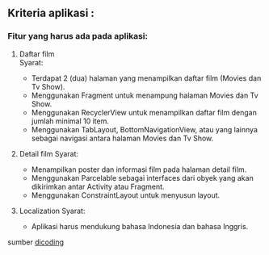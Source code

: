 ## Kriteria aplikasi :

### Fitur yang harus ada pada aplikasi:

1. Daftar film  
    Syarat:  
    - Terdapat 2 (dua) halaman yang menampilkan daftar film (Movies dan Tv Show).
    - Menggunakan Fragment untuk menampung halaman Movies dan Tv Show.
    - Menggunakan RecyclerView untuk menampilkan daftar film dengan jumlah minimal 10 item.
    - Menggunakan TabLayout, BottomNavigationView, atau yang lainnya sebagai navigasi antara halaman Movies dan Tv Show.

2. Detail film
    Syarat:
    - Menampilkan poster dan informasi film pada halaman detail film.
    - Menggunakan Parcelable sebagai interfaces dari obyek yang akan dikirimkan antar Activity atau Fragment.
    - Menggunakan ConstraintLayout untuk menyusun layout.

3. Localization
    Syarat:
    - Aplikasi harus mendukung bahasa Indonesia dan bahasa Inggris.
    
sumber [dicoding](https://www.dicoding.com/academies/14/tutorials/332)
